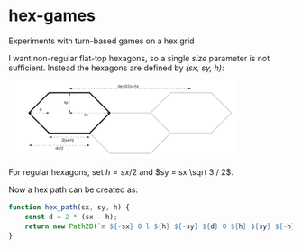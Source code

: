 # hex-games
Experiments with turn-based games on a hex grid

I want non-regular flat-top hexagons, so a single *size* parameter is
not sufficient. Instead the hexagons are defined by *(sx, sy, h)*:

<img src="figures/hex.svg" width="80%" />

For regular hexagons, set $h = sx/2$ and $sy = sx \sqrt 3 / 2$.

Now a hex path can be created as:

```javascript
function hex_path(sx, sy, h) {
	const d = 2 * (sx - h);
	return new Path2D(`m ${-sx} 0 l ${h} ${-sy} ${d} 0 ${h} ${sy} ${-h} ${sy} ${-d} 0 z`);
}
```

